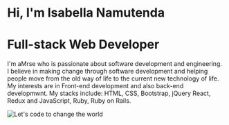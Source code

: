   # Hi, I'm Isabella Namutenda
  # Full-stack Web Developer
I'm aMrse who is passionate about software development and engineering. I believe in making change through software development and helping people move from the old way of life to the current new technology of life. My interests are in Front-end development and also back-end developmwnt.
My stacks include: HTML, CSS, Bootstrap, jQuery React, Redux and JavaScript, Ruby, Ruby on Rails. 
 



![Let's code to change the world](https://user-images.githubusercontent.com/61048667/131043784-84b11bc7-2493-4b6a-a4ca-b488ed0f31ec.png)



